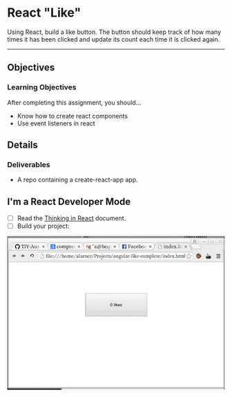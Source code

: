 # React "Like"

Using React, build a like button. The button should keep track of how many times it has been clicked and update its count each time it is clicked again.

------------------------

## Objectives

### Learning Objectives

After completing this assignment, you should…

* Know how to create react components
* Use event listeners in react

## Details

### Deliverables

* A repo containing a create-react-app app.

## I'm a React Developer Mode
- [ ] Read the [Thinking in React](https://reactjs.org/docs/thinking-in-react.html) document.
- [ ] Build your project:

![Example](https://raw.githubusercontent.com/tiy-greenville-frontend-2016-feb/assets/master/assignments/6.1-backbone-like/likes.gif)
